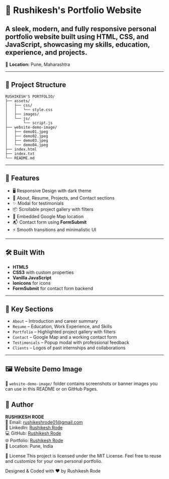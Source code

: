 # 🚀 Rushikesh's Portfolio Website

A sleek, modern, and fully responsive personal portfolio website built using **HTML, CSS, and JavaScript**, showcasing my skills, education, experience, and projects.
---

📍 **Location:** Pune, Maharashtra

---

## 📁 Project Structure
```
RUSHIKESH'S PORTFOLIO/
├── assets/
│   ├── css/
│   │   └── style.css
│   ├── images/
│   └── js/
│       └── script.js
├── website-demo-image/
│   ├── demo01.jpeg
│   ├── demo02.jpeg
│   ├── demo03.jpeg
│   └── demo04.jpeg
├── index.html
├── index.txt
└── README.md
```
---

## 🎯 Features


- 🖥️ Responsive Design with dark theme
- 🧠 About, Resume, Projects, and Contact sections
- ✨ Modal for testimonials
- 📦 Scrollable project gallery with filters
- 📍 Embedded Google Map location
- 📬 Contact form using **FormSubmit**
- ⚡ Smooth transitions and minimalistic UI

---

## 🛠️ Built With

- **HTML5**
- **CSS3** with custom properties
- **Vanilla JavaScript**
- **Ionicons** for icons
- **FormSubmit** for contact form backend

---

## 🧩 Key Sections

- `About` – Introduction and career summary  
- `Resume` – Education, Work Experience, and Skills  
- `Portfolio` – Highlighted project gallery with filters  
- `Contact` – Google Map and a working contact form  
- `Testimonials` – Popup modal with professional feedback  
- `Clients` – Logos of past internships and collaborations  

---

## 🖼️ Website Demo Image

📂 `website-demo-image/` folder contains screenshots or banner images you can use in this README or on GitHub Pages.


## 👤 Author

**RUSHIKESH RODE**  
📧 Email: rushikeshrode01@gmail.com  
💼 LinkedIn: [Rushikesh Rode](https://www.linkedin.com/in/rushikesh-rode-097572312)  
💻 GitHub: [Rushikesh Rode](https://github.com/rushikeshrode)  
🌐 Portfolio: [Rushikesh Rode](https://rushikeshrode.github.io/Rushikesh-s-Portfolio/)   
📍 Location: Pune, India

📜 License
This project is licensed under the MIT License.
Feel free to reuse and customize for your own personal portfolio.

Designed & Coded with ❤️ by Rushikesh Rode